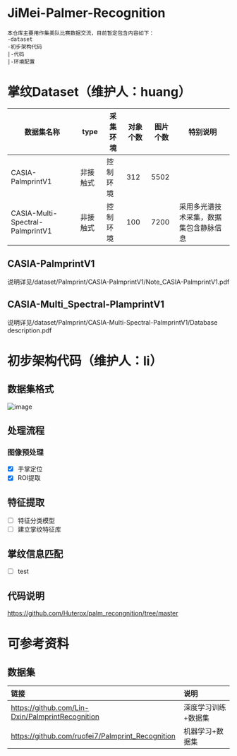 # JiMei-Palmer-Recognition
    本仓库主要用作集美队比赛数据交流，目前暂定包含内容如下：
    -dataset
    -初步架构代码
    |-代码
    |-环境配置
# 掌纹Dataset（维护人：huang）
| 数据集名称  | type | 采集环境 | 对象个数 | 图片个数 | 特别说明 |
| ------------- | ------------- | ------------- | ------------- | ------------- | ------------- |
| CASIA-PalmprintV1  | 非接触式  | 控制环境 | 312 | 5502 |  |
| CASIA-Multi-Spectral-PalmprintV1  | 非接触式  | 控制环境 | 100 | 7200 | 采用多光谱技术采集，数据集包含静脉信息 |
## CASIA-PalmprintV1
说明详见/dataset/Palmprint/CASIA-PalmprintV1/Note_CASIA-PalmprintV1.pdf
## CASIA-Multi_Spectral-PlamprintV1
说明详见/dataset/Palmprint/CASIA-Multi-Spectral-PalmprintV1/Database description.pdf
# 初步架构代码（维护人：li）
## 数据集格式
![image](https://github.com/user-attachments/assets/299b8413-b95a-4381-bace-473253cac3a4)


## 处理流程
### 图像预处理
- [x] 手掌定位
- [x] ROI提取
## 特征提取
- [ ] 特征分类模型
- [ ] 建立掌纹特征库
## 掌纹信息匹配
- [ ] test
## 代码说明
https://github.com/Huterox/palm_recongnition/tree/master

# 可参考资料
## 数据集
|链接|说明|
|:---|:--|
| https://github.com/Lin-Dxin/PalmprintRecognition| 深度学习训练+数据集|
|https://github.com/ruofei7/Palmprint_Recognition | 机器学习+数据集|
